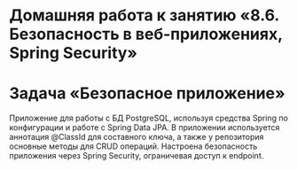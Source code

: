 # Домашняя работа к занятию «8.6. Безопасность в веб-приложениях, Spring Security»

# Задача «Безопасное приложение»

Приложение для работы с БД PostgreSQL, используя средства Spring по конфигурации и работе с Spring Data JPA.
В приложении используется аннотация @ClassId для составного ключа, а также у репозитория основные методы для CRUD операций.
Настроена безопасность приложения через Spring Security, ограничевая доступ к endpoint.